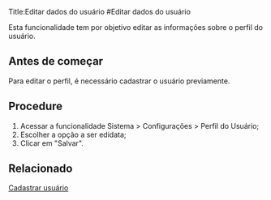 Title:Editar dados do usuário
#Editar dados do usuário

Esta funcionalidade tem por objetivo editar as informações sobre o perfil do usuário.

## Antes de começar

Para editar o perfil, é necessário cadastrar o usuário previamente.

## Procedure

1. Acessar a funcionalidade Sistema > Configurações > Perfil do Usuário;
2. Escolher a opção a ser edidata;
3. Clicar em "Salvar".


## Relacionado

[Cadastrar usuário](/pt-br/citsmart-esp-8/initial-settings/access-settings/user/users.html)
